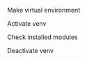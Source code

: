 Make virtual environment

<!-- python -m venv task2 -->


Activate venv

<!-- taskn\Scripts\activate -->


Check installed modules

<!-- pip freeze > requirements.txt -->


Deactivate venv

<!-- deactivate -->